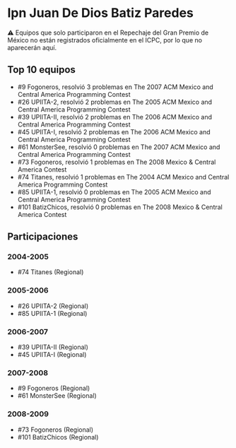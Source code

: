 # Ipn Juan De Dios Batiz Paredes

:warning: Equipos que solo participaron en el Repechaje del Gran Premio de México no están registrados oficialmente en el ICPC, por lo que no aparecerán aquí.

## Top 10 equipos

- #9 Fogoneros, resolvió 3 problemas en The 2007 ACM Mexico and Central America Programming Contest
- #26 UPIITA-2, resolvió 2 problemas en The 2005 ACM Mexico and Central America Programming Contest
- #39 UPIITA-II, resolvió 2 problemas en The 2006 ACM Mexico and Central America Programming Contest
- #45 UPIITA-I, resolvió 2 problemas en The 2006 ACM Mexico and Central America Programming Contest
- #61 MonsterSee, resolvió 0 problemas en The 2007 ACM Mexico and Central America Programming Contest
- #73 Fogoneros, resolvió 1 problemas en The 2008 Mexico & Central America Contest
- #74 Titanes, resolvió 1 problemas en The 2004 ACM Mexico and Central America Programming Contest
- #85 UPIITA-1, resolvió 0 problemas en The 2005 ACM Mexico and Central America Programming Contest
- #101 BatizChicos, resolvió 0 problemas en The 2008 Mexico & Central America Contest

## Participaciones

### 2004-2005

- #74 Titanes (Regional)

### 2005-2006

- #26 UPIITA-2 (Regional)
- #85 UPIITA-1 (Regional)

### 2006-2007

- #39 UPIITA-II (Regional)
- #45 UPIITA-I (Regional)

### 2007-2008

- #9 Fogoneros (Regional)
- #61 MonsterSee (Regional)

### 2008-2009

- #73 Fogoneros (Regional)
- #101 BatizChicos (Regional)



